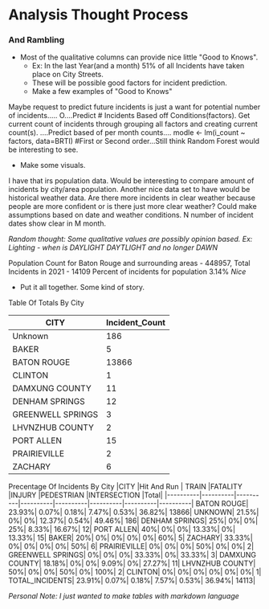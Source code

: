 # Analysis Thought Process
### And Rambling
* Most of the qualitative columns can provide nice little "Good to Knows".
  * Ex: In the last Year(and a month) 51% of all Incidents have taken place on City Streets.
  * These will be possible good factors for incident prediction.
  * Make a few examples of "Good to Knows"

 Maybe request to predict future incidents is just a want for potential number of incidents.....
O....Predict # Incidents Based off Conditions(factors). Get current count of incidents through grouping all factors and creating current count(s).
....Predict based of per month counts....
modle <- lm(i_count ~ factors, data=BRTI) #First or Second order...Still think Random Forest would be interesting to see.

* Make some visuals.

 I have that irs population data. Would be interesting to compare amount of incidents by city/area population.
Another nice data set to have would be historical weather data. Are there more incidents in clear weather because people are more confident or is there just more clear weather? Could make assumptions based on date and weather conditions.  N number of incident dates show clear in M month.

*Random thought: Some qualitative values are possibly opinion based. Ex: Lighting - when is DAYLIGHT DAYTLIGHT and no longer DAWN*

Population Count for Baton Rouge and surrounding areas - 448957, Total Incidents in 2021 - 14109
Percent of incidents for population 3.14% *Nice*

* Put it all together. Some kind of story.


Table Of Totals By City

|CITY |	Incident_Count|
| ---------|----------|
|	Unknown|186|
|BAKER|	5|
|BATON ROUGE|	13866|
|CLINTON|	1|
|DAMXUNG COUNTY|	11|
|DENHAM SPRINGS|	12|
|GREENWELL SPRINGS|	3|
|LHVNZHUB COUNTY|	2|
|PORT ALLEN|	15|
|PRAIRIEVILLE|	2|
|ZACHARY|	6|

Precentage Of Incidents By City
|CITY	|Hit And Run |	TRAIN	|FATALITY	|INJURY	|PEDESTRIAN	|INTERSECTION	|Total|
|----------|----------|----------|----------|----------|----------|----------|----------|
BATON ROUGE|	23.93%|	0.07%|	0.18%|	7.47%|	0.53%|	36.82%|	13866|
UNKNOWN|	21.5%|	0%|	0%|	12.37%|	0.54%|	49.46%|	186|
DENHAM SPRINGS|	25%|	0%|	0%|	25%|	8.33%|	16.67%|	12|
PORT ALLEN|	40%|	0%|	0%|	13.33%|	0%|	13.33%|	15|
BAKER|	20%|	0%|	0%|	0%|	0%|	60%|	5|
ZACHARY|	33.33%|	0%|	0%|	0%|	0%|	50%|	6|
PRAIRIEVILLE|	0%|	0%|	0%|	50%|	0%|	0%|	2|
GREENWELL SPRINGS|	0%|	0%|	0%|	33.33%|	0%|	33.33%|	3|
DAMXUNG COUNTY|	18.18%|	0%|	0%|	9.09%|	0%|	27.27%|	11|
LHVNZHUB COUNTY|	50%|	0%|	0%|	50%|	0%|	100%|	2|
CLINTON|	0%|	0%|	0%|	0%|	0%|	0%|	1|
TOTAL_INCIDENTS|	23.91%|	0.07%|	0.18%|	7.57%|	0.53%|	36.94%|	14113|

*Personal Note: I just wanted to make tables with markdown language*
